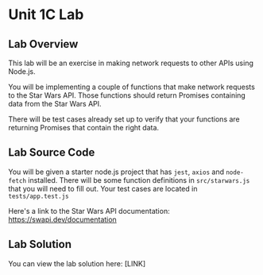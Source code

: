 # Unit 1C Lab

## Lab Overview

This lab will be an exercise in making network requests to other APIs using Node.js. 

You will be implementing a couple of functions that make network requests to the Star Wars API. Those functions should return Promises containing data from the Star Wars API.

There will be test cases already set up to verify that your functions are returning Promises that contain the right data.


## Lab Source Code
You will be given a starter node.js project that has `jest`, `axios` and `node-fetch` installed. There will be some function definitions in `src/starwars.js` that you will need to fill out. Your test cases are located in `tests/app.test.js`

Here's a link to the Star Wars API documentation:
https://swapi.dev/documentation

## Lab Solution

You can view the lab solution here:
[LINK]